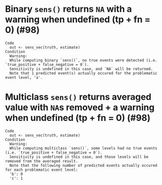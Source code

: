# Binary `sens()` returns `NA` with a warning when undefined (tp + fn = 0) (#98)

    Code
      out <- sens_vec(truth, estimate)
    Condition
      Warning:
      While computing binary `sens()`, no true events were detected (i.e. `true_positive + false_negative = 0`). 
      Sensitivity is undefined in this case, and `NA` will be returned.
      Note that 1 predicted event(s) actually occured for the problematic event level, 'a'.

# Multiclass `sens()` returns averaged value with `NA`s removed + a warning when undefined (tp + fn = 0) (#98)

    Code
      out <- sens_vec(truth, estimate)
    Condition
      Warning:
      While computing multiclass `sens()`, some levels had no true events (i.e. `true_positive + false_negative = 0`). 
      Sensitivity is undefined in this case, and those levels will be removed from the averaged result.
      Note that the following number of predicted events actually occured for each problematic event level:
      'b': 0
      'c': 1

